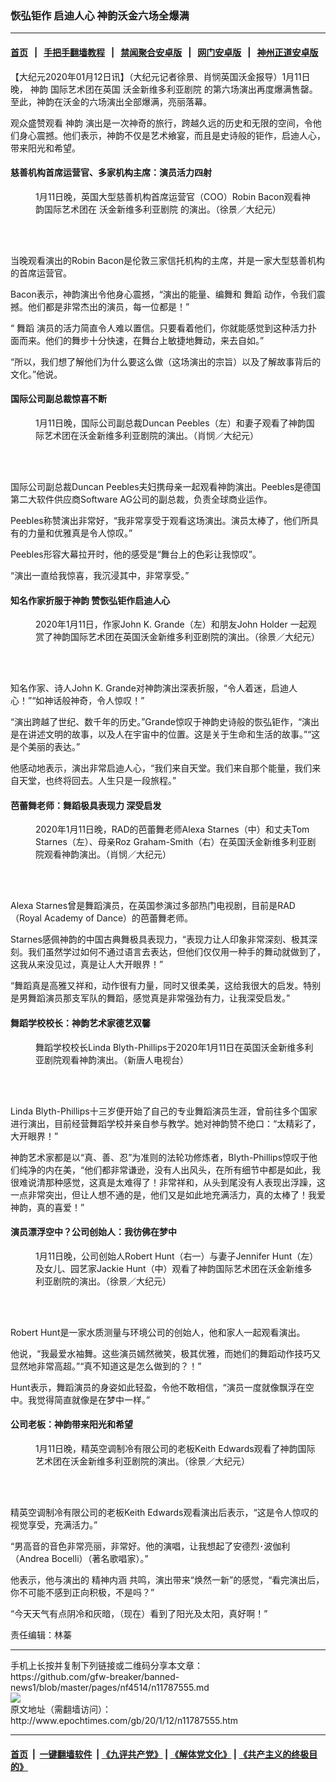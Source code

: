 ### 恢弘钜作 启迪人心 神韵沃金六场全爆满
------------------------

#### [首页](https://github.com/gfw-breaker/banned-news1/blob/master/README.md) &nbsp;&nbsp;|&nbsp;&nbsp; [手把手翻墙教程](https://github.com/gfw-breaker/guides/wiki) &nbsp;&nbsp;|&nbsp;&nbsp; [禁闻聚合安卓版](https://github.com/gfw-breaker/bn-android) &nbsp;&nbsp;|&nbsp;&nbsp; [网门安卓版](https://github.com/oGate2/oGate) &nbsp;&nbsp;|&nbsp;&nbsp; [神州正道安卓版](https://github.com/SzzdOgate/update) 



<div><p>
 【大纪元2020年01月12日讯】（大纪元记者徐景、肖悯英国沃金报导）1月11日晚，
 <ok href="http://www.epochtimes.com/gb/tag/%E7%A5%9E%E9%9F%B5.html">
  神韵
 </ok>
 国际艺术团在英国
 <ok href="http://www.epochtimes.com/gb/tag/%E6%B2%83%E9%87%91%E6%96%B0%E7%BB%B4%E5%A4%9A%E5%88%A9%E4%BA%9A%E5%89%A7%E9%99%A2.html">
  沃金新维多利亚剧院
 </ok>
 的第六场演出再度爆满售罄。至此，神韵在沃金的六场演出全部爆满，亮丽落幕。
</p>
<p>
 观众盛赞观看
 <ok href="http://www.epochtimes.com/gb/tag/%E7%A5%9E%E9%9F%B5.html">
  神韵
 </ok>
 演出是一次神奇的旅行，跨越久远的历史和无限的空间，令他们身心震撼。他们表示，神韵不仅是艺术飨宴，而且是史诗般的钜作，启迪人心，带来阳光和希望。
</p>
<h4>
 慈善机构首席运营官、多家机构主席：演员活力四射
</h4>
<figure class="wp-caption aligncenter" id="attachment_11787609" style="width: 450px">
 <ok href="http://i.epochtimes.com/assets/uploads/2020/01/2001111803251973.jpg">
  <img alt="" class="wp-image-11787609 size-medium" src="http://i.epochtimes.com/assets/uploads/2020/01/2001111803251973-450x300.jpg"/>
 </ok>
 <br/><figcaption class="wp-caption-text">
  1月11日晚，英国大型慈善机构首席运营官（COO）Robin Bacon观看神韵国际艺术团在
  <ok href="http://www.epochtimes.com/gb/tag/%E6%B2%83%E9%87%91%E6%96%B0%E7%BB%B4%E5%A4%9A%E5%88%A9%E4%BA%9A%E5%89%A7%E9%99%A2.html">
   沃金新维多利亚剧院
  </ok>
  的演出。（徐景／大纪元）
 </figcaption><br/>
</figure><br/>
<p>
 当晚观看演出的Robin Bacon是伦敦三家信托机构的主席，并是一家大型慈善机构的首席运营官。
</p>
<p>
 Bacon表示，神韵演出令他身心震撼，“演出的能量、编舞和
 <ok href="http://www.epochtimes.com/gb/tag/%E8%88%9E%E8%B9%88.html">
  舞蹈
 </ok>
 动作，令我们震撼。他们都是非常杰出的演员，每一位都是！”
</p>
<p>
 “
 <ok href="http://www.epochtimes.com/gb/tag/%E8%88%9E%E8%B9%88.html">
  舞蹈
 </ok>
 演员的活力简直令人难以置信。只要看着他们，你就能感觉到这种活力扑面而来。他们的舞步十分快速，在舞台上敏捷地舞动，来去自如。”
</p>
<p>
 “所以，我们想了解他们为什么要这么做（这场演出的宗旨）以及了解故事背后的文化。”他说。
</p>
<h4>
 国际公司副总裁惊喜不断
</h4>
<figure class="wp-caption aligncenter" id="attachment_11787611" style="width: 450px">
 <img alt="" class="wp-image-11787611 size-medium" src="http://i.epochtimes.com/assets/uploads/2020/01/2001111804061973-600x400-1-450x300.jpg"/>
 <br/><figcaption class="wp-caption-text">
  1月11日晚，国际公司副总裁Duncan Peebles（左）和妻子观看了神韵国际艺术团在沃金新维多利亚剧院的演出。（肖悯／大纪元）
 </figcaption><br/>
</figure><br/>
<p>
 国际公司副总裁Duncan Peebles夫妇携母亲一起观看神韵演出。Peebles是德国第二大软件供应商Software AG公司的副总裁，负责全球商业运作。
</p>
<p>
 Peebles称赞演出非常好，“我非常享受于观看这场演出。演员太棒了，他们所具有的力量和优雅真是令人惊叹。”
</p>
<p>
 Peebles形容大幕拉开时，他的感受是“舞台上的色彩让我惊叹”。
</p>
<p>
 “演出一直给我惊喜，我沉浸其中，非常享受。”
</p>
<h4>
 知名作家折服于神韵 赞恢弘钜作启迪人心
</h4>
<figure class="wp-caption aligncenter" id="attachment_11787613" style="width: 450px">
 <img alt="" class="size-medium wp-image-11787613" src="http://i.epochtimes.com/assets/uploads/2020/01/2001111056332639-600x400-1-450x300.jpg"/>
 <br/><figcaption class="wp-caption-text">
  2020年1月11日，作家John K. Grande（左）和朋友John Holder 一起观赏了神韵国际艺术团在英国沃金新维多利亚剧院的演出。（徐景／大纪元）
 </figcaption><br/>
</figure><br/>
<p>
 知名作家、诗人John K. Grande对神韵演出深表折服，“令人着迷，启迪人心！”“如神话般神奇，令人惊叹！”
</p>
<p>
 “演出跨越了世纪、数千年的历史。”Grande惊叹于神韵史诗般的恢弘钜作，“演出是在讲述文明的故事，以及人在宇宙中的位置。这是关于生命和生活的故事。”“这是个美丽的表达。”
</p>
<p>
 他感动地表示，演出非常启迪人心，“我们来自天堂。我们来自那个能量，我们来自天堂，也终将回去。人生只是一段旅程。”
</p>
<h4>
 芭蕾舞老师：舞蹈极具表现力 深受启发
</h4>
<figure class="wp-caption aligncenter" id="attachment_11787618" style="width: 450px">
 <img alt="" class="wp-image-11787618 size-medium" src="http://i.epochtimes.com/assets/uploads/2020/01/2001111804211973-600x400-1-450x300.jpg"/>
 <br/><figcaption class="wp-caption-text">
  2020年1月11日晚，RAD的芭蕾舞老师Alexa Starnes（中）和丈夫Tom Starnes（左）、母亲Roz Graham-Smith（右）在英国沃金新维多利亚剧院观看神韵演出。（肖悯／大纪元）
 </figcaption><br/>
</figure><br/>
<p>
 Alexa Starnes曾是舞蹈演员，在英国参演过多部热门电视剧，目前是RAD（Royal Academy of Dance）的芭蕾舞老师。
</p>
<p>
 Starnes感佩神韵的中国古典舞极具表现力，“表现力让人印象非常深刻、极其深刻。我们虽然学过如何不通过语言去表达，但他们仅仅用一种手的舞动就做到了，这我从来没见过，真是让人大开眼界！”
</p>
<p>
 “舞蹈真是高雅又祥和，动作很有力量，同时又很柔美，这给我很大的启发。特别是男舞蹈演员那支军队的舞蹈，感觉真是非常强劲有力，让我深受启发。”
</p>
<h4>
 舞蹈学校校长：神韵艺术家德艺双馨
</h4>
<figure class="wp-caption aligncenter" id="attachment_11787620" style="width: 450px">
 <img alt="" class="size-medium wp-image-11787620" src="http://i.epochtimes.com/assets/uploads/2020/01/2001111804381973-600x400-1-450x300.jpg"/>
 <br/><figcaption class="wp-caption-text">
  舞蹈学校校长Linda Blyth-Phillips于2020年1月11日在英国沃金新维多利亚剧院观看神韵演出。（新唐人电视台）
 </figcaption><br/>
</figure><br/>
<p>
 Linda Blyth-Phillips十三岁便开始了自己的专业舞蹈演员生涯，曾前往多个国家进行演出，目前经营舞蹈学校并亲自参与教学。她对神韵赞不绝口：“太精彩了，大开眼界！”
</p>
<p>
 神韵艺术家都是以“真、善、忍”为准则的法轮功修炼者，Blyth-Phillips惊叹于他们纯净的内在美，“他们都非常谦逊，没有人出风头，在所有细节中都是如此，我很难说清那种感觉，这真是太难得了！非常祥和，从头到尾没有人表现出浮躁，这一点非常突出，但让人想不通的是，他们又是如此地充满活力，真的太棒了！我爱神韵，真的喜爱！”
</p>
<h4>
 演员漂浮空中？公司创始人：我彷佛在梦中
</h4>
<figure class="wp-caption aligncenter" id="attachment_11787621" style="width: 450px">
 <ok href="http://i.epochtimes.com/assets/uploads/2020/01/2001111803481973.jpg">
  <img alt="" class="wp-image-11787621 size-medium" src="http://i.epochtimes.com/assets/uploads/2020/01/2001111803481973-450x300.jpg"/>
 </ok>
 <br/><figcaption class="wp-caption-text">
  1月11日晚，公司创始人Robert Hunt（右一）与妻子Jennifer Hunt（左）及女儿、园艺家Jackie Hunt（中）观看了神韵国际艺术团在沃金新维多利亚剧院的演出。（徐景／大纪元）
 </figcaption><br/>
</figure><br/>
<p>
 Robert Hunt是一家水质测量与环境公司的创始人，他和家人一起观看演出。
</p>
<p>
 他说，“我最爱水袖舞。这些演员嫣然微笑，极其优雅，而她们的舞蹈动作技巧又显然地非常高超。”“真不知道这是怎么做到的？！”
</p>
<p>
 Hunt表示，舞蹈演员的身姿如此轻盈，令他不敢相信，“演员一度就像飘浮在空中。我觉得简直就像是在梦中一样。”
</p>
<h4>
 公司老板：神韵带来阳光和希望
</h4>
<figure class="wp-caption aligncenter" id="attachment_11787622" style="width: 450px">
 <ok href="http://i.epochtimes.com/assets/uploads/2020/01/2001111803551973.jpg">
  <img alt="" class="wp-image-11787622 size-medium" src="http://i.epochtimes.com/assets/uploads/2020/01/2001111803551973-450x300.jpg"/>
 </ok>
 <br/><figcaption class="wp-caption-text">
  1月11日晚，精英空调制冷有限公司的老板Keith Edwards观看了神韵国际艺术团在沃金新维多利亚剧院的演出。（徐景／大纪元）
 </figcaption><br/>
</figure><br/>
<p>
 精英空调制冷有限公司的老板Keith Edwards观看演出后表示，“这是令人惊叹的视觉享受，充满活力。”
</p>
<p>
 “男高音的音色非常亮丽，非常好。他的演唱，让我想起了安德烈･波伽利（Andrea Bocelli）（著名歌唱家）。”
</p>
<p>
 他表示，他与演出的
 <ok href="http://www.epochtimes.com/gb/tag/%E7%B2%BE%E7%A5%9E%E5%86%85%E6%B6%B5.html">
  精神内涵
 </ok>
 共鸣，演出带来“焕然一新”的感觉，“看完演出后，你不可能不感到正向积极，不是吗？”
</p>
<p>
 “今天天气有点阴冷和灰暗，（现在）看到了阳光及太阳，真好啊！”
</p>
<p>
 责任编辑：林蓁
</p>
</div>
<hr/>
手机上长按并复制下列链接或二维码分享本文章：<br/>
https://github.com/gfw-breaker/banned-news1/blob/master/pages/nf4514/n11787555.md <br/>
<a href='https://github.com/gfw-breaker/banned-news1/blob/master/pages/nf4514/n11787555.md'><img src='https://github.com/gfw-breaker/banned-news1/blob/master/pages/nf4514/n11787555.md.png'/></a> <br/>
原文地址（需翻墙访问）：http://www.epochtimes.com/gb/20/1/12/n11787555.htm


------------------------
#### [首页](https://github.com/gfw-breaker/banned-news1/blob/master/README.md) &nbsp;|&nbsp; [一键翻墙软件](https://github.com/gfw-breaker/nogfw/blob/master/README.md) &nbsp;| [《九评共产党》](https://github.com/gfw-breaker/9ping.md/blob/master/README.md#九评之一评共产党是什么) | [《解体党文化》](https://github.com/gfw-breaker/jtdwh.md/blob/master/README.md) | [《共产主义的终极目的》](https://github.com/gfw-breaker/gczydzjmd.md/blob/master/README.md)


<img src='http://gfw-breaker.win/banned-news/pages/nf4514/n11787555.md' width='0px' height='0px'/>